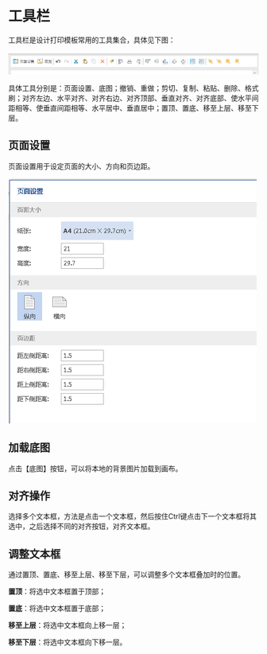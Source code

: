 # 工具栏

工具栏是设计打印模板常用的工具集合，具体见下图：

![](/articles/print/3-/images/image37.png)
 
具体工具分别是：页面设置、底图；撤销、重做；剪切、复制、粘贴、删除、格式刷；对齐左边、水平对齐、对齐右边、对齐顶部、垂直对齐、对齐底部、使水平间距相等、使垂直间距相等、水平居中、垂直居中；置顶、置底、移至上层、移至下层。

## 页面设置
页面设置用于设定页面的大小、方向和页边距。

![](/articles/print/3-/images/image38.png)
 
## 加载底图
点击【底图】按钮，可以将本地的背景图片加载到画布。

## 对齐操作
选择多个文本框，方法是点击一个文本框，然后按住Ctrl键点击下一个文本框将其选中，之后选择不同的对齐按钮，对齐文本框。

## 调整文本框
通过置顶、置底、移至上层、移至下层，可以调整多个文本框叠加时的位置。

**置顶**：将选中文本框置于顶部；

**置底**：将选中文本框置于底部；

**移至上层**：将选中文本框向上移一层；

**移至下层**：将选中文本框向下移一层。
 



